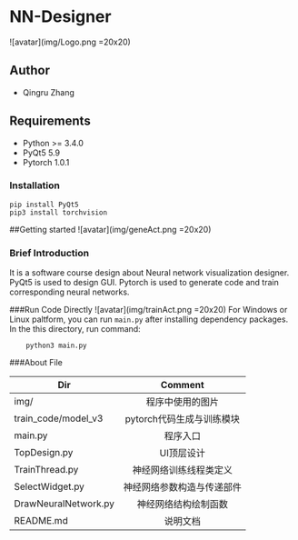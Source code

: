 # NN-Designer 
![avatar](img/Logo.png =20x20) 

## Author
+ Qingru Zhang


## Requirements

* Python >= 3.4.0 
* PyQt5 5.9
* Pytorch 1.0.1

### Installation ###
    pip install PyQt5
    pip3 install torchvision


##Getting started
![avatar](img/geneAct.png =20x20)  

### Brief Introduction
It is a software course design about Neural network visualization designer. PyQt5 is used to design GUI.
Pytorch is used to generate code and train corresponding neural networks.

###Run Code Directly 
![avatar](img/trainAct.png =20x20)
For Windows or Linux paltform, you can run `main.py` after installing dependency packages.
In the this directory, run command:
```
    python3 main.py
```

###About File

| Dir   |      Comment      |
|----------|:-------------:|
|img/                   |    程序中使用的图片  |
|train_code/model_v3  | pytorch代码生成与训练模块 |
|main.py | 程序入口 |
|TopDesign.py | UI顶层设计 |
|TrainThread.py | 神经网络训练线程类定义 |
|SelectWidget.py| 神经网络参数构造与传递部件 |
|DrawNeuralNetwork.py| 神经网络结构绘制函数 |
|README.md                 |    说明文档    |

